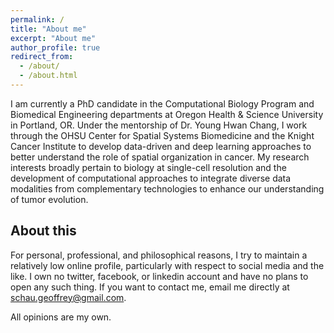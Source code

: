 ```yaml
---
permalink: /
title: "About me"
excerpt: "About me"
author_profile: true
redirect_from: 
  - /about/
  - /about.html
---
```


I am currently a PhD candidate in the Computational Biology Program and Biomedical Engineering departments at Oregon Health & Science University in Portland, OR. Under the mentorship of Dr. Young Hwan Chang, I work through the OHSU Center for Spatial Systems Biomedicine and the Knight Cancer Institute to develop data-driven and deep learning approaches to better understand the role of spatial organization in cancer. My research interests broadly pertain to biology at single-cell resolution and the development of computational approaches to integrate diverse data modalities from complementary technologies to enhance our understanding of tumor evolution.

About this
-----
For personal, professional, and philosophical reasons, I try to maintain a relatively low online profile, particularly with respect to social media and the like. I own no twitter, facebook, or linkedin account and have no plans to open any such thing. If you want to contact me, email me directly at schau.geoffrey@gmail.com.

All opinions are my own.

